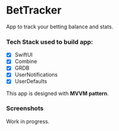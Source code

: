 # BetTracker
App to track your betting balance and stats.

### Tech Stack used to build app:
- [x] SwiftUI
- [x] Combine
- [x] GRDB
- [x] UserNotifications
- [x] UserDefaults

This app is designed with <b>MVVM pattern</b>. 

### Screenshots

Work in progress.
